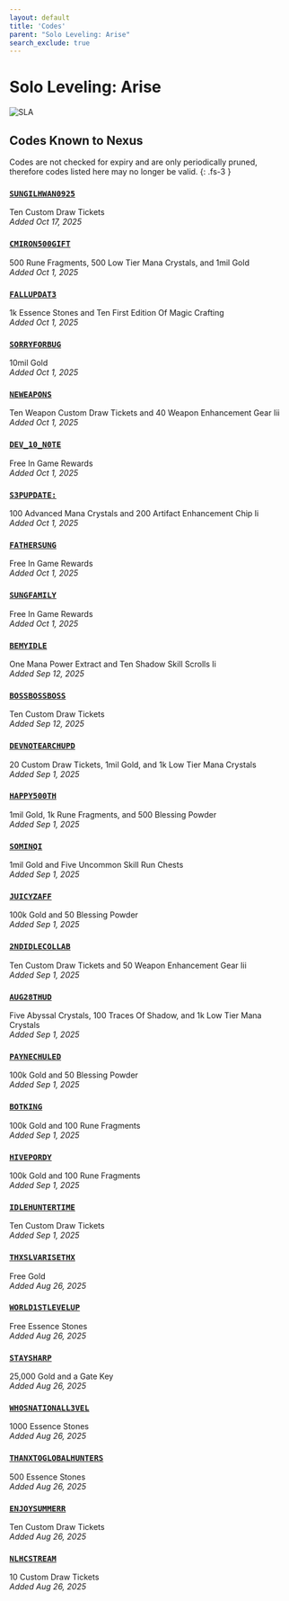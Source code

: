 ```yaml
---
layout: default
title: 'Codes'
parent: "Solo Leveling: Arise"
search_exclude: true
---
```


# Solo Leveling: Arise

![SLA](https://cdn.discordapp.com/emojis/1356717159501267143.png)

## Codes Known to Nexus

Codes are not checked for expiry and are only periodically pruned, therefore codes listed here may no longer be valid.
{: .fs-3 }

### [`SUNGILHWAN0925`](https://nexus-codes.app/copy/?code=SUNGILHWAN0925)

Ten Custom Draw Tickets<br />*Added Oct 17, 2025*

### [`CMIRON500GIFT`](https://nexus-codes.app/copy/?code=CMIRON500GIFT)

500 Rune Fragments, 500 Low Tier Mana Crystals, and 1mil Gold<br />*Added Oct 1, 2025*

### [`FALLUPDAT3`](https://nexus-codes.app/copy/?code=FALLUPDAT3)

1k Essence Stones and Ten First Edition Of Magic Crafting<br />*Added Oct 1, 2025*

### [`SORRYFORBUG`](https://nexus-codes.app/copy/?code=SORRYFORBUG)

10mil Gold<br />*Added Oct 1, 2025*

### [`NEWEAPONS`](https://nexus-codes.app/copy/?code=NEWEAPONS)

Ten Weapon Custom Draw Tickets and 40 Weapon Enhancement Gear Iii<br />*Added Oct 1, 2025*

### [`DEV_10_N0TE`](https://nexus-codes.app/copy/?code=DEV_10_N0TE)

Free In Game Rewards<br />*Added Oct 1, 2025*

### [`S3PUPDATE:`](https://nexus-codes.app/copy/?code=S3PUPDATE%3A)

100 Advanced Mana Crystals and 200 Artifact Enhancement Chip Ii<br />*Added Oct 1, 2025*

### [`FATHERSUNG`](https://nexus-codes.app/copy/?code=FATHERSUNG)

Free In Game Rewards<br />*Added Oct 1, 2025*

### [`SUNGFAMILY`](https://nexus-codes.app/copy/?code=SUNGFAMILY)

Free In Game Rewards<br />*Added Oct 1, 2025*

### [`BEMYIDLE`](https://nexus-codes.app/copy/?code=BEMYIDLE)

One Mana Power Extract and Ten Shadow Skill Scrolls Ii<br />*Added Sep 12, 2025*

### [`BOSSBOSSBOSS`](https://nexus-codes.app/copy/?code=BOSSBOSSBOSS)

Ten Custom Draw Tickets<br />*Added Sep 12, 2025*

### [`DEVNOTEARCHUPD`](https://nexus-codes.app/copy/?code=DEVNOTEARCHUPD)

20 Custom Draw Tickets, 1mil Gold, and 1k Low Tier Mana Crystals<br />*Added Sep 1, 2025*

### [`HAPPY500TH`](https://nexus-codes.app/copy/?code=HAPPY500TH)

1mil Gold, 1k Rune Fragments, and 500 Blessing Powder<br />*Added Sep 1, 2025*

### [`SOMINQI`](https://nexus-codes.app/copy/?code=SOMINQI)

1mil Gold and Five Uncommon Skill Run Chests<br />*Added Sep 1, 2025*

### [`JUICYZAFF`](https://nexus-codes.app/copy/?code=JUICYZAFF)

100k Gold and 50 Blessing Powder<br />*Added Sep 1, 2025*

### [`2NDIDLECOLLAB`](https://nexus-codes.app/copy/?code=2NDIDLECOLLAB)

Ten Custom Draw Tickets and 50 Weapon Enhancement Gear Iii<br />*Added Sep 1, 2025*

### [`AUG28THUD`](https://nexus-codes.app/copy/?code=AUG28THUD)

Five Abyssal Crystals, 100 Traces Of Shadow, and 1k Low Tier Mana Crystals<br />*Added Sep 1, 2025*

### [`PAYNECHULED`](https://nexus-codes.app/copy/?code=PAYNECHULED)

100k Gold and 50 Blessing Powder<br />*Added Sep 1, 2025*

### [`BOTKING`](https://nexus-codes.app/copy/?code=BOTKING)

100k Gold and 100 Rune Fragments<br />*Added Sep 1, 2025*

### [`HIVEPORDY`](https://nexus-codes.app/copy/?code=HIVEPORDY)

100k Gold and 100 Rune Fragments<br />*Added Sep 1, 2025*

### [`IDLEHUNTERTIME`](https://nexus-codes.app/copy/?code=IDLEHUNTERTIME)

Ten Custom Draw Tickets<br />*Added Sep 1, 2025*

### [`THXSLVARISETHX`](https://nexus-codes.app/copy/?code=THXSLVARISETHX)

Free Gold<br />*Added Aug 26, 2025*

### [`WORLD1STLEVELUP`](https://nexus-codes.app/copy/?code=WORLD1STLEVELUP)

Free Essence Stones<br />*Added Aug 26, 2025*

### [`STAYSHARP`](https://nexus-codes.app/copy/?code=STAYSHARP)

25,000 Gold and a Gate Key<br />*Added Aug 26, 2025*

### [`WHOSNATIONALL3VEL`](https://nexus-codes.app/copy/?code=WHOSNATIONALL3VEL)

1000 Essence Stones<br />*Added Aug 26, 2025*

### [`THANXTOGLOBALHUNTERS`](https://nexus-codes.app/copy/?code=THANXTOGLOBALHUNTERS)

500 Essence Stones<br />*Added Aug 26, 2025*

### [`ENJOYSUMMERR`](https://nexus-codes.app/copy/?code=ENJOYSUMMERR)

Ten Custom Draw Tickets<br />*Added Aug 26, 2025*

### [`NLHCSTREAM`](https://nexus-codes.app/copy/?code=NLHCSTREAM)

10 Custom Draw Tickets<br />*Added Aug 26, 2025*